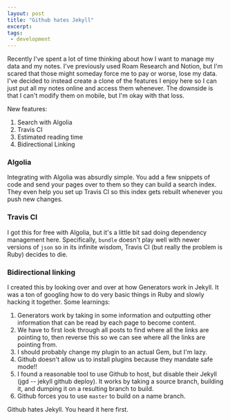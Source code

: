 ```yaml
---
layout: post
title: "Github hates Jekyll"
excerpt:
tags:
 - development
---
```


Recently I've spent a lot of time thinking about how I want to manage my data and my notes. I've previously 
used Roam Research and Notion, but I'm scared that those might someday force me to pay or worse, lose my data.
I've decided to instead create a clone of the features I enjoy here so I can just put all my notes online and
access them whenever. The downside is that I can't modify them on mobile, but I'm okay with that loss. 

New features:
1. Search with Algolia
2. Travis CI
3. Estimated reading time
4. Bidirectional Linking

### Algolia
Integrating with Algolia was absurdly simple. You add a few snippets of code and send your pages over to them so they can build a search index. They even help you set up Travis CI so this index gets rebuilt whenever you push new changes.

### Travis CI
I got this for free with Algolia, but it's a little bit sad doing dependency management here. Specifically, `bundle` doesn't play well with newer versions of `json` so in its infinite wisdom, Travis CI (but really the problem is Ruby) decides to die.

### Bidirectional linking
I created this by looking over and over at how Generators work in Jekyll. It was a ton of googling how to do very basic things in Ruby and slowly hacking it together. Some learnings:
1. Generators work by taking in some information and outputting other information that can be read by each page to become content.
2. We have to first look through all posts to find where all the links are pointing to, then reverse this so we can see where all the links are pointing from.
3. I should probably change my plugin to an actual Gem, but I'm lazy.
4. Github doesn't allow us to install plugins because they mandate safe mode!!
5. I found a reasonable tool to use Github to host, but disable their Jekyll (jgd -- jekyll github deploy). It works by taking a source branch, building it, and dumping it on a resulting branch to build.
6. Github forces you to use `master` to build on a name branch.

Github hates Jekyll. You heard it here first.
